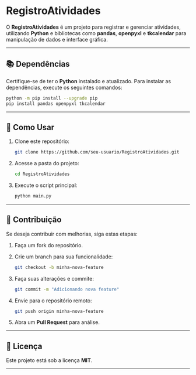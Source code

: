 #  RegistroAtividades

O **RegistroAtividades** é um projeto para registrar e gerenciar atividades, utilizando **Python** e bibliotecas como **pandas**, **openpyxl** e **tkcalendar** para manipulação de dados e interface gráfica.

---

## 📚 Dependências

Certifique-se de ter o **Python** instalado e atualizado. Para instalar as dependências, execute os seguintes comandos:

```sh
python -m pip install --upgrade pip
pip install pandas openpyxl tkcalendar
```

---

## 🚀 Como Usar

1. Clone este repositório:

   ```sh
   git clone https://github.com/seu-usuario/RegistroAtividades.git
   ```

2. Acesse a pasta do projeto:

   ```sh
   cd RegistroAtividades
   ```

3. Execute o script principal:

   ```sh
   python main.py
   ```

---

## 🤝 Contribuição

Se deseja contribuir com melhorias, siga estas etapas:

1. Faça um fork do repositório.
2. Crie um branch para sua funcionalidade:

   ```sh
   git checkout -b minha-nova-feature
   ```

3. Faça suas alterações e commite:

   ```sh
   git commit -m "Adicionando nova feature"
   ```

4. Envie para o repositório remoto:

   ```sh
   git push origin minha-nova-feature
   ```

5. Abra um **Pull Request** para análise.

---

## 📝 Licença

Este projeto está sob a licença **MIT**.

---
